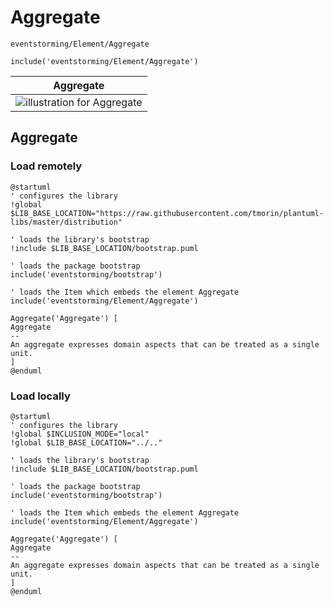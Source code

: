 # Aggregate

```text
eventstorming/Element/Aggregate
```

```text
include('eventstorming/Element/Aggregate')
```

|                      Aggregate                      |
|:---------------------------------------------------:|
| ![illustration for Aggregate](/Aggregate.Local.png) |

## Aggregate

### Load remotely

```plantuml
@startuml
' configures the library
!global $LIB_BASE_LOCATION="https://raw.githubusercontent.com/tmorin/plantuml-libs/master/distribution"

' loads the library's bootstrap
!include $LIB_BASE_LOCATION/bootstrap.puml

' loads the package bootstrap
include('eventstorming/bootstrap')

' loads the Item which embeds the element Aggregate
include('eventstorming/Element/Aggregate')

Aggregate('Aggregate') [
Aggregate
--
An aggregate expresses domain aspects that can be treated as a single unit.
]
@enduml
```

### Load locally

```plantuml
@startuml
' configures the library
!global $INCLUSION_MODE="local"
!global $LIB_BASE_LOCATION="../.."

' loads the library's bootstrap
!include $LIB_BASE_LOCATION/bootstrap.puml

' loads the package bootstrap
include('eventstorming/bootstrap')

' loads the Item which embeds the element Aggregate
include('eventstorming/Element/Aggregate')

Aggregate('Aggregate') [
Aggregate
--
An aggregate expresses domain aspects that can be treated as a single unit.
]
@enduml
```
